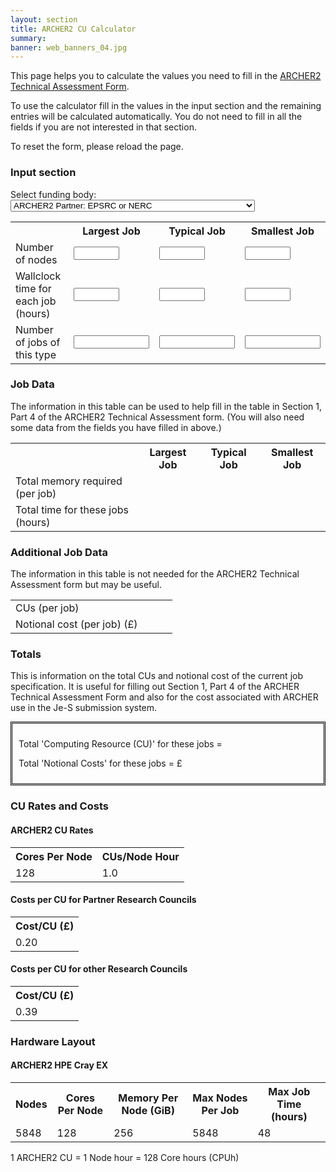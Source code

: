 ```yaml
---
layout: section
title: ARCHER2 CU Calculator
summary:
banner: web_banners_04.jpg
---    
```


This page helps you to calculate the values you need to fill in the
[ARCHER2 Technical Assessment Form](ta/).
    
To use the calculator fill in the values in the input section and the remaining
entries will be calculated automatically. You do not need to fill in all the fields if you
are not interested in that section.

To reset the form, please reload the page.
    
### Input section

<script type="text/javascript" src="calculator.js"></script>
<script type="text/javascript">
$(document).ready(function() {
setDefault();
calculateAll();
});
</script>

<form id="cuForm" method="get" action="">
<p>
    Select funding body:
    <select id="setFunding" onchange="calculateAll()" size="1">
        <option value="partner">ARCHER2 Partner: EPSRC or NERC</option>
        <option value="other">Other Funding Body: e.g. BBSRC, STFC, MRC, ESRC, AHRC</option>
    </select>
</p>
<table class="form">
    <tr>
        <th></th>
        <th>Largest Job</th>
        <th>Typical Job</th>
        <th>Smallest Job</th>
    </tr>
    <tr>
        <td>Number of nodes <div style="color: red" id="nodeMessage"></div></td>
        <td><input type="text" id="nnodesBig" size="6" onchange="calculateAll();" /></td>
        <td><input type="text" id="nnodesTyp" size="6" onchange="calculateAll();" /></td>
        <td><input type="text" id="nnodesSmall" size="6" onchange="calculateAll();" /></td>
    </tr>
    <tr>
        <td>Wallclock time for each job (hours) <div style="color: red" id="timeMessage"></div></td>
        <td><input type="text" id="timeBig" size="6" onchange="calculateAll();" /></td>
        <td><input type="text" id="timeTyp" size="6" onchange="calculateAll();" /></td>
        <td><input type="text" id="timeSmall" size="6" onchange="calculateAll();" /></td>
    </tr>
    <tr>
        <td>Number of jobs of this type</td>
        <td><input type="text" id="njobBig" size="12" onchange="calculateAll();" /></td>
        <td><input type="text" id="njobTyp" size="12" onchange="calculateAll();" /></td>
        <td><input type="text" id="njobSmall" size="12" onchange="calculateAll();" /></td>
    </tr>
</table>
</form>

<h3>Job Data</h3>

<p>The information in this table can be used to help fill in the table in Section 1, Part 4
of the ARCHER2 Technical Assessment form. (You will also need some data from the fields you have 
filled in above.)</p>

<table class="lined">
    <tr>
        <th></th>
        <th>Largest Job</th>
        <th>Typical Job</th>
        <th>Smallest Job</th>
    </tr>
    <tr>
        <td>Total memory required (per job)</td>
        <td id="tmemBig"></td>
        <td id="tmemTyp"></td>
        <td id="tmemSmall"></td>
    </tr>
    <tr>
        <td>Total time for these jobs (hours)</td>
        <td id="ttimeBig"></td>
        <td id="ttimeTyp"></td>
        <td id="ttimeSmall"></td>
    </tr>
</table>

<h3>Additional Job Data</h3>

<p>The information in this table is not needed for the ARCHER2 Technical Assessment form but may
be useful.</p>

<table class="lined">
    <tr>
        <td>CUs (per job)</td>
        <td id="cusBig"></td>
        <td id="cusTyp"></td>
        <td id="cusSmall"></td>
    </tr>
    <tr>
        <td>Notional cost (per job) (&pound;)</td>
        <td id="costBig"></td>
        <td id="costTyp"></td>
        <td id="costSmall"></td>
    </tr>
</table>

<h3>Totals</h3>

<p>This is information on the total CUs and notional cost of the 
current job specification. It is useful for filling out Section 1, Part 4
of the ARCHER Technical Assessment Form and also for the cost associated with ARCHER 
use in the Je-S submission system.</p>

<div style="padding: 10px; border: 3px double black;">
<p>Total 'Computing Resource (CU)' for these jobs = <strong id="totCUs"></strong></p>
<p>Total 'Notional Costs' for these jobs = &pound;<strong id="totCost"></strong></p>
</div>

<h3 class="subsection">CU Rates and Costs</h3>

<h4>ARCHER2 CU Rates</h4> 

<table class="lined"> 
<tbody> 
<tr>  
  <th class="value">Cores Per Node</th> 
  <th class="value">CUs/Node Hour</th> 
</tr> 
<tr> 
  <td class="value">128</td> 
  <td id="archer2Rate" class="value">1.0</td> 
</tr> 
</tbody> 
</table> 

<h4>Costs per CU for Partner Research Councils</h4> 
 
<table class="lined"> 
<tbody> 
<tr> 
  <th class="value">Cost/CU (&pound;)</th> 
</tr> 
<tr> 
  <td id="partarcher2Cost" class="value">0.20</td> 
</tr> 
</tbody> 
</table> 
 
<h4>Costs per CU for other Research Councils</h4> 
 
<table class="lined"> 
<tbody> 
<tr> 
  <th class="value">Cost/CU (&pound;)</th> 
</tr> 
<tr> 
  <td id="otherarcher2Cost" class="value">0.39</td> 
</tr> 
</tbody> 
</table> 

<h3 class="subsection">Hardware Layout</h3>

<h4>ARCHER2 HPE Cray EX</h4>

<table class="lined"> 
<tbody> 
<tr> 
  <th class="value">Nodes</th> 
  <th class="value">Cores Per Node</th> 
  <th class="value">Memory Per Node (GiB)</th>
  <th class="value">Max Nodes Per Job</th>
  <th class="value">Max Job Time (hours)</th> 
</tr> 
<tr> 
  <td class="value">5848</td> 
  <td id="archer2Cores" class="value">128</td> 
  <td id="archer2Mem" class="value">256</td>
  <td id="archer2MaxNode" class="value">5848</td>
  <td id="archer2MaxTime" class="value">48</td>
</tr> 
</tbody> 
</table> 

1 ARCHER2 CU = 1 Node hour = 128 Core hours (CPUh)